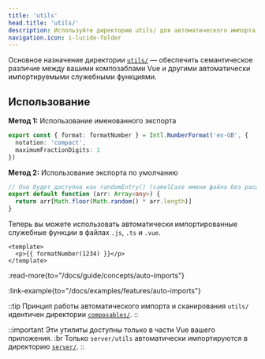 ```yaml
---
title: 'utils'
head.title: 'utils/'
description: Используйте директорию utils/ для автоматического импорта ваших служебных функций во всё приложение.
navigation.icon: i-lucide-folder
---
```


Основное назначение директории [`utils/`](/docs/guide/directory-structure/utils) — обеспечить семантическое различие между вашими композаблами Vue и другими автоматически импортируемыми служебными функциями.

## Использование

**Метод 1:** Использование именованного экспорта

```ts twoslash [utils/index.ts]
export const { format: formatNumber } = Intl.NumberFormat('en-GB', {
  notation: 'compact',
  maximumFractionDigits: 1
})
```

**Метод 2:** Использование экспорта по умолчанию

```ts twoslash [utils/random-entry.ts or utils/randomEntry.ts]
// Она будет доступна как randomEntry() (camelCase имени файла без расширения)
export default function (arr: Array<any>) {
  return arr[Math.floor(Math.random() * arr.length)]
}
```

Теперь вы можете использовать автоматически импортированные служебные функции в файлах `.js`, `.ts` и `.vue`.

```vue [app.vue]
<template>
  <p>{{ formatNumber(1234) }}</p>
</template>
```

:read-more{to="/docs/guide/concepts/auto-imports"}

:link-example{to="/docs/examples/features/auto-imports"}

::tip
Принцип работы автоматического импорта и сканирования `utils/` идентичен директории [`composables/`](/docs/guide/directory-structure/composables).
::

::important
Эти утилиты доступны только в части Vue вашего приложения. :br
Только `server/utils` автоматически импортируются в директорию [`server/`](/docs/guide/directory-structure/server#server-utilities).
::
